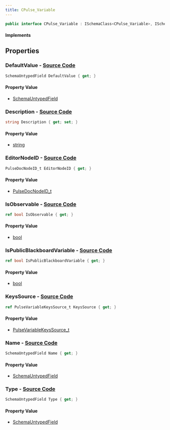 ```yaml
---
title: CPulse_Variable
---
```


```csharp
public interface CPulse_Variable : ISchemaClass<CPulse_Variable>, ISchemaField, ISchemaClass, INativeHandle
```

#### Implements

## Properties

### **DefaultValue** - [Source Code](https://github.com/swiftly-solution/swiftlys2/blob/main/managed/src/SwiftlyS2.Generated/Schemas/Interfaces/CPulse_Variable.cs#L25)

```csharp
SchemaUntypedField DefaultValue { get; }
```

#### Property Value

- [SchemaUntypedField](/docs/api/shared/schemas/schemauntypedfield)

### **Description** - [Source Code](https://github.com/swiftly-solution/swiftlys2/blob/main/managed/src/SwiftlyS2.Generated/Schemas/Interfaces/CPulse_Variable.cs#L19)

```csharp
string Description { get; set; }
```

#### Property Value

- [string](https://learn.microsoft.com/dotnet/api/system.string)

### **EditorNodeID** - [Source Code](https://github.com/swiftly-solution/swiftlys2/blob/main/managed/src/SwiftlyS2.Generated/Schemas/Interfaces/CPulse_Variable.cs#L33)

```csharp
PulseDocNodeID_t EditorNodeID { get; }
```

#### Property Value

- [PulseDocNodeID_t](/docs/api/shared/schemadefinitions/pulsedocnodeid_t)

### **IsObservable** - [Source Code](https://github.com/swiftly-solution/swiftlys2/blob/main/managed/src/SwiftlyS2.Generated/Schemas/Interfaces/CPulse_Variable.cs#L31)

```csharp
ref bool IsObservable { get; }
```

#### Property Value

- [bool](https://learn.microsoft.com/dotnet/api/system.boolean)

### **IsPublicBlackboardVariable** - [Source Code](https://github.com/swiftly-solution/swiftlys2/blob/main/managed/src/SwiftlyS2.Generated/Schemas/Interfaces/CPulse_Variable.cs#L29)

```csharp
ref bool IsPublicBlackboardVariable { get; }
```

#### Property Value

- [bool](https://learn.microsoft.com/dotnet/api/system.boolean)

### **KeysSource** - [Source Code](https://github.com/swiftly-solution/swiftlys2/blob/main/managed/src/SwiftlyS2.Generated/Schemas/Interfaces/CPulse_Variable.cs#L27)

```csharp
ref PulseVariableKeysSource_t KeysSource { get; }
```

#### Property Value

- [PulseVariableKeysSource_t](/docs/api/shared/schemadefinitions/pulsevariablekeyssource_t)

### **Name** - [Source Code](https://github.com/swiftly-solution/swiftlys2/blob/main/managed/src/SwiftlyS2.Generated/Schemas/Interfaces/CPulse_Variable.cs#L17)

```csharp
SchemaUntypedField Name { get; }
```

#### Property Value

- [SchemaUntypedField](/docs/api/shared/schemas/schemauntypedfield)

### **Type** - [Source Code](https://github.com/swiftly-solution/swiftlys2/blob/main/managed/src/SwiftlyS2.Generated/Schemas/Interfaces/CPulse_Variable.cs#L22)

```csharp
SchemaUntypedField Type { get; }
```

#### Property Value

- [SchemaUntypedField](/docs/api/shared/schemas/schemauntypedfield)

